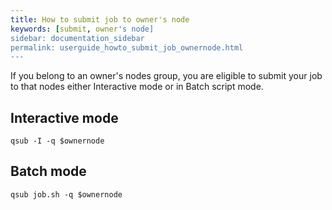 ```yaml
---
title: How to submit job to owner's node
keywords: [submit, owner's node]
sidebar: documentation_sidebar
permalink: userguide_howto_submit_job_ownernode.html
---
```

If you belong to an owner's nodes group, you are eligible to submit your job to that nodes either Interactive mode or in Batch script mode.
## Interactive mode
~~~
qsub -I -q $ownernode
~~~

## Batch mode
~~~
qsub job.sh -q $ownernode
~~~
